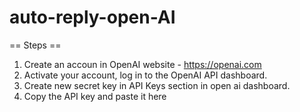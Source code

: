 # auto-reply-open-AI

== Steps ==

1. Create an accoun in OpenAI website - https://openai.com
2. Activate your account, log in to the OpenAI API dashboard.
3. Create new secret key in  API Keys section in open ai dashboard.
4. Copy the API key and paste it here